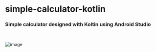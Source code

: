 # simple-calculator-kotlin

### Simple calculator designed with Koltin using Android Studio
<br>

![image](https://github.com/HasalaDissanayake/simple-calculator-kotlin/assets/84612677/710d949f-ab9b-4bc5-96e7-281dc3ee1ed4)
